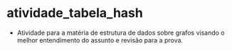 # atividade_tabela_hash

+ Atividade para a matéria de estrutura de dados sobre grafos visando o melhor entendimento do assunto e revisão para a prova.
